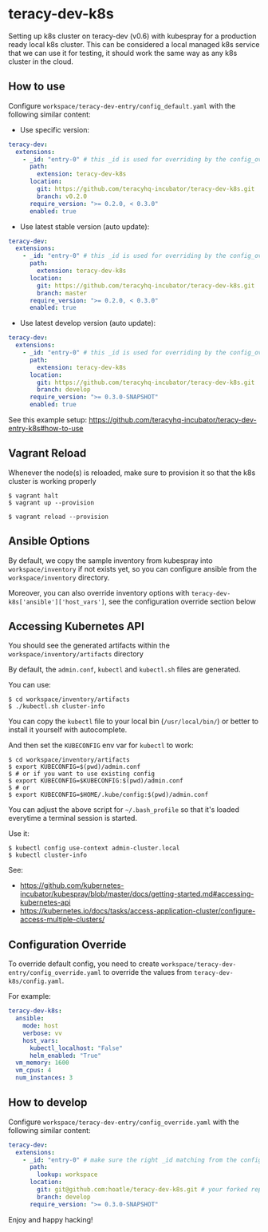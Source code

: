 # teracy-dev-k8s

Setting up k8s cluster on teracy-dev (v0.6) with kubespray for a production ready local k8s cluster.
This can be considered a local managed k8s service that we can use it for testing, it should work
the same way as any k8s cluster in the cloud.


## How to use

Configure `workspace/teracy-dev-entry/config_default.yaml` with the following similar content:

- Use specific version:

```yaml
teracy-dev:
  extensions:
    - _id: "entry-0" # this _id is used for overriding by the config_override.yaml file
      path:
        extension: teracy-dev-k8s
      location:
        git: https://github.com/teracyhq-incubator/teracy-dev-k8s.git
        branch: v0.2.0
      require_version: ">= 0.2.0, < 0.3.0"
      enabled: true
```

- Use latest stable version (auto update):

```yaml
teracy-dev:
  extensions:
    - _id: "entry-0" # this _id is used for overriding by the config_override.yaml file
      path:
        extension: teracy-dev-k8s
      location:
        git: https://github.com/teracyhq-incubator/teracy-dev-k8s.git
        branch: master
      require_version: ">= 0.2.0, < 0.3.0"
      enabled: true
```


- Use latest develop version (auto update):

```yaml
teracy-dev:
  extensions:
    - _id: "entry-0" # this _id is used for overriding by the config_override.yaml file
      path:
        extension: teracy-dev-k8s
      location:
        git: https://github.com/teracyhq-incubator/teracy-dev-k8s.git
        branch: develop
      require_version: ">= 0.3.0-SNAPSHOT"
      enabled: true
```


See this example setup: https://github.com/teracyhq-incubator/teracy-dev-entry-k8s#how-to-use

## Vagrant Reload

Whenever the node(s) is reloaded, make sure to provision it so that the k8s cluster is working properly

```
$ vagrant halt
$ vagrant up --provision
```

```
$ vagrant reload --provision
```


## Ansible Options

By default, we copy the sample inventory from kubespray into `workspace/inventory` if not exists yet,
so you can configure ansible from the `workspace/inventory` directory.

Moreover, you can also override inventory options with `teracy-dev-k8s['ansible']['host_vars']`,
see the configuration override section below


## Accessing Kubernetes API

You should see the generated artifacts within the `workspace/inventory/artifacts` directory

By default, the `admin.conf`, `kubectl` and `kubectl.sh` files are generated.

You can use:

```
$ cd workspace/inventory/artifacts
$ ./kubectl.sh cluster-info
```

You can copy the `kubectl` file to your local bin (`/usr/local/bin/`) or better to install it
yourself with autocomplete.


And then set the `KUBECONFIG` env var for `kubectl` to work:

```
$ cd workspace/inventory/artifacts
$ export KUBECONFIG=$(pwd)/admin.conf
$ # or if you want to use existing config
$ export KUBECONFIG=$KUBECONFIG:$(pwd)/admin.conf
$ # or
$ export KUBECONFIG=$HOME/.kube/config:$(pwd)/admin.conf
```

You can adjust the above script for `~/.bash_profile` so that it's loaded everytime a terminal session is started.

Use it:

```
$ kubectl config use-context admin-cluster.local
$ kubectl cluster-info
```

See:
- https://github.com/kubernetes-incubator/kubespray/blob/master/docs/getting-started.md#accessing-kubernetes-api
- https://kubernetes.io/docs/tasks/access-application-cluster/configure-access-multiple-clusters/

## Configuration Override

To override default config, you need to create `workspace/teracy-dev-entry/config_override.yaml` to
override the values from `teracy-dev-k8s/config.yaml`.

For example:

```yaml
teracy-dev-k8s:
  ansible:
    mode: host
    verbose: vv
    host_vars:
      kubectl_localhost: "False"
      helm_enabled: "True"
  vm_memory: 1600
  vm_cpus: 4
  num_instances: 3
```


## How to develop

Configure `workspace/teracy-dev-entry/config_override.yaml` with the following similar content:


```yaml
teracy-dev:
  extensions:
    - _id: "entry-0" # make sure the right _id matching from the config_default.yaml file
      path:
        lookup: workspace
      location:
        git: git@github.com:hoatle/teracy-dev-k8s.git # your forked repo
        branch: develop
      require_version: ">= 0.3.0-SNAPSHOT"
```


Enjoy and happy hacking!
